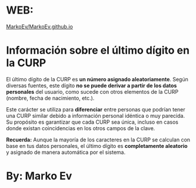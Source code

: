 # WEB:

[MarkoEv/MarkoEv.github.io](https://markoev.github.io/)

# Información sobre el último dígito en la CURP

El último dígito de la CURP es **un número asignado aleatoriamente**. Según diversas fuentes, este dígito **no se puede derivar a partir de los datos personales** del usuario, como sucede con otros elementos de la CURP (nombre, fecha de nacimiento, etc.).

Este carácter se utiliza para **diferenciar** entre personas que podrían tener una CURP similar debido a información personal idéntica o muy parecida. Su propósito es garantizar que cada CURP sea única, incluso en casos donde existan coincidencias en los otros campos de la clave.

**Recuerda:** Aunque la mayoría de los caracteres en la CURP se calculan con base en tus datos personales, el último dígito es **completamente aleatorio** y asignado de manera automática por el sistema.

# By: Marko Ev 
